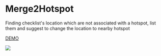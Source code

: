 # Merge2Hotspot

Finding checklist's location which are not associated with a hotspot, list them and suggest to change the location to nearby hotspot

[DEMO](https://zoziologie.raphaelnussbaumer.com/merge2hotspot/)

[<img src="https://zoziologie.raphaelnussbaumer.com/wp-content/uploads/2018/02/Capture_3.png">](https://zoziologie.raphaelnussbaumer.com/merge2hotspot/)
